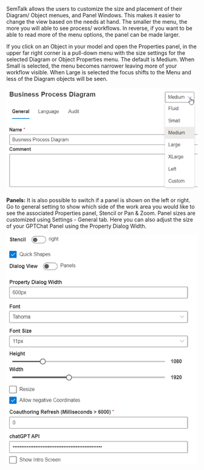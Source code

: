 SemTalk allows the users to customize the size and placement of their Diagram/ Object menues, and Panel Windows. This makes it easier to change the view based on the needs at hand. The smaller the menu, the more you will able to see process/ workflows. In reverse, if you want to be able to read more of the menu options, the panel can be made larger.

If you click on an Object in your model and open the Properties panel, in the upper far right corner is a pull-down menu with the size settings for the selected Diagram or Object Properties menu. The default is Medium. When Small is selected, the menu becomes narrower leaving more of your workflow visible. When Large is selected the focus shifts to the Menu and less of the Diagram objects will be seen. 

![alt text](images/MenuPlacementDiagrams.png)

**Panels:**
It is also possible to switch if a panel is shown on the left or right. Go to general setting to show which side of the work area you would like to see the associated Properties panel, Stencil or Pan & Zoom.
Panel sizes are customized using Settings - General tab. Here you can also adjust the size of your GPTChat Panel using the Property Dialog Width.

![alt text](images/MenuPlacementPanels.png)


